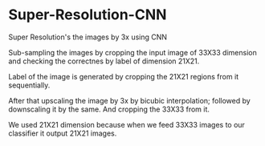 # Super-Resolution-CNN
Super Resolution's the images by 3x using CNN

Sub-sampling the images by cropping the input image of 33X33 dimension
and checking the correctnes by label of dimension 21X21.

Label of the image is generated by cropping the 21X21 regions from it sequentially.

After that upscaling the image by 3x by bicubic interpolation; followed by downscaling it by the same.
And cropping the 33X33 from it.


We used 21X21 dimension because when we feed 33X33 images to our classifier it output 21X21 images.

